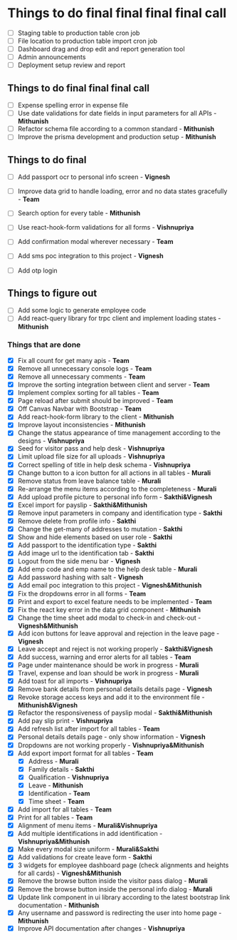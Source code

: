 # Things to do final final final final call

- [ ] Staging table to production table cron job
- [ ] File location to production table import cron job
- [ ] Dashboard drag and drop edit and report generation tool
- [ ] Admin announcements
- [ ] Deployment setup review and report

## Things to do final final final call

- [ ] Expense spelling error in expense file
- [ ] Use date validations for date fields in input parameters for all APIs - **Mithunish**
- [ ] Refactor schema file according to a common standard - **Mithunish**
- [ ] Improve the prisma development and production setup - **Mithunish**

## Things to do final

- [ ] Add passport ocr to personal info screen - **Vignesh**
- [ ] Improve data grid to handle loading, error and no data states gracefully - **Team**
- [ ] Search option for every table - **Mithunish**
- [ ] Use react-hook-form validations for all forms - **Vishnupriya**

- [ ] Add confirmation modal wherever necessary - **Team**
- [ ] Add sms poc integration to this project - **Vignesh**
- [ ] Add otp login

## Things to figure out

- [ ] Add some logic to generate employee code
- [ ] Add react-query library for trpc client and implement loading states - **Mithunish**

### Things that are done

- [x] Fix all count for get many apis - **Team**
- [x] Remove all unnecessary console logs - **Team**
- [x] Remove all unnecessary comments - **Team**
- [x] Improve the sorting integration between client and server - **Team**
- [x] Implement complex sorting for all tables - **Team**
- [x] Page reload after submit should be improved - **Team**
- [x] Off Canvas Navbar with Bootstrap - **Team**
- [x] Add react-hook-form library to the client - **Mithunish**
- [x] Improve layout inconsistencies - **Mithunish**
- [x] Change the status appearance of time management according to the designs - **Vishnupriya**
- [x] Seed for visitor pass and help desk - **Vishnupriya**
- [x] Limit upload file size for all uploads - **Vishnupriya**
- [x] Correct spelling of title in help desk schema - **Vishnupriya**
- [x] Change button to a icon button for all actions in all tables - **Murali**
- [x] Remove status from leave balance table - **Murali**
- [x] Re-arrange the menu items according to the completeness - **Murali**
- [x] Add upload profile picture to personal info form - **Sakthi&Vignesh**
- [x] Excel import for payslip - **Sakthi&Mithunish**
- [x] Remove input parameters in company and identification type - **Sakthi**
- [x] Remove delete from profile info - **Sakthi**
- [x] Change the get-many of addresses to mutation - **Sakthi**
- [x] Show and hide elements based on user role - **Sakthi**
- [x] Add passport to the identification type - **Sakthi**
- [x] Add image url to the identification tab - **Sakthi**
- [x] Logout from the side menu bar - **Vignesh**
- [x] Add emp code and emp name to the help desk table - **Murali**
- [x] Add password hashing with salt - **Vignesh**
- [x] Add email poc integration to this project - **Vignesh&Mithunish**
- [x] Fix the dropdowns error in all forms - **Team**
- [x] Print and export to excel feature needs to be implemented - **Team**
- [x] Fix the react key error in the data grid component - **Mithunish**
- [x] Change the time sheet add modal to check-in and check-out - **Vignesh&Mithunish**
- [x] Add icon buttons for leave approval and rejection in the leave page - **Vignesh**
- [x] Leave accept and reject is not working properly - **Sakthi&Vignesh**
- [x] Add success, warning and error alerts for all tables - **Team**
- [x] Page under maintenance should be work in progress - **Murali**
- [x] Travel, expense and loan should be work in progress - **Murali**
- [x] Add toast for all imports - **Vishnupriya**
- [x] Remove bank details from personal details details page - **Vignesh**
- [x] Revoke storage access keys and add it to the environment file - **Mithunish&Vignesh**
- [x] Refactor the responsiveness of payslip modal - **Sakthi&Mithunish**
- [x] Add pay slip print - **Vishnupriya**
- [x] Add refresh list after import for all tables - **Team**
- [x] Personal details details page - only show information - **Vignesh**
- [x] Dropdowns are not working properly - **Vishnupriya&Mithunish**
- [x] Add export import format for all tables - **Team**
  - [x] Address - **Murali**
  - [x] Family details - **Sakthi**
  - [x] Qualification - **Vishnupriya**
  - [x] Leave - **Mithunish**
  - [x] Identification - **Team**
  - [x] Time sheet - **Team**
- [x] Add import for all tables - **Team**
- [x] Print for all tables - **Team**
- [x] Alignment of menu items - **Murali&Vishnupriya**
- [x] Add multiple identifications in add identification - **Vishnupriya&Mithunish**
- [x] Make every modal size uniform - **Murali&Sakthi**
- [x] Add validations for create leave form - **Sakthi**
- [x] 3 widgets for employee dashboard page (check alignments and heights for all cards) - **Vignesh&Mithunish**
- [x] Remove the browse button inside the visitor pass dialog - **Murali**
- [x] Remove the browse button inside the personal info dialog - **Murali**
- [x] Update link component in ui library according to the latest bootstrap link documentation - **Mithunish**
- [x] Any username and password is redirecting the user into home page - **Mithunish**
- [x] Improve API documentation after changes - **Vishnupriya**

